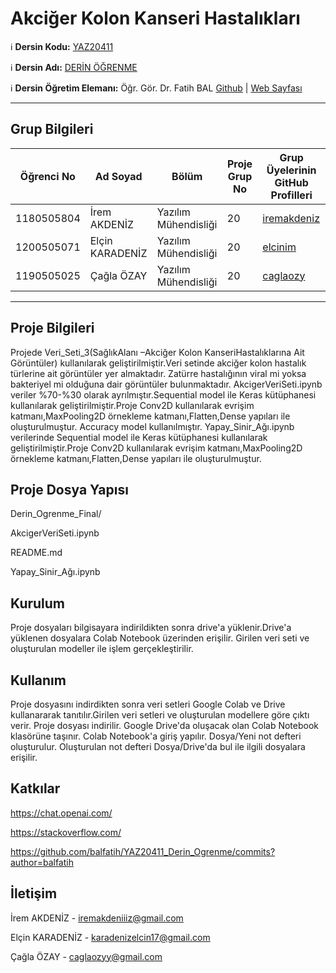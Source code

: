 # Akciğer Kolon Kanseri Hastalıkları

:information_source: **Dersin Kodu:** [YAZ20411](https://ebp.klu.edu.tr/Ders/dersDetay/YAZ20411/716026/tr)

:information_source: **Dersin Adı:** [DERİN ÖĞRENME](https://ebp.klu.edu.tr/Ders/dersDetay/YAZ20411/716026/tr)

:information_source: **Dersin Öğretim Elemanı:** Öğr. Gör. Dr. Fatih BAL [Github](https://github.com/balfatih) | [Web Sayfası](https://balfatih.github.io/)

---
## Grup Bilgileri

| Öğrenci No | Ad Soyad          | Bölüm   | Proje Grup No | Grup Üyelerinin GitHub Profilleri                  |
|------------|-------------------|---------|---------------|---------------------------------------------------|
| 1180505804     | İrem AKDENİZ  | Yazılım Mühendisliği | 20 | [iremakdeniz](https://github.com/iremakdeniz)     |
| 1200505071     | Elçin KARADENİZ | Yazılım Mühendisliği   | 20 | [elcinim](https://github.com/elcinim)           |
| 1190505025     | Çağla ÖZAY      | Yazılım Mühendisliği    | 20 | [caglaozy](https://github.com/caglaozy)     |

---

## Proje Bilgileri

Projede Veri_Seti_3(SağlıkAlanı –Akciğer Kolon KanseriHastalıklarına Ait Görüntüler) kullanılarak geliştirilmiştir.Veri setinde akciğer kolon hastalık türlerine ait görüntüler yer almaktadır.
Zatürre hastalığının viral mi yoksa bakteriyel mi olduğuna dair görüntüler bulunmaktadır. 
AkcigerVeriSeti.ipynb veriler %70-%30 olarak ayrılmıştır.Sequential model ile Keras kütüphanesi kullanılarak geliştirilmiştir.Proje Conv2D kullanılarak evrişim katmanı,MaxPooling2D örnekleme katmanı,Flatten,Dense yapıları ile oluşturulmuştur. 
Accuracy model kullanılmıştır.
Yapay_Sinir_Ağı.ipynb verilerinde Sequential model ile Keras kütüphanesi kullanılarak geliştirilmiştir.Proje Conv2D kullanılarak evrişim katmanı,MaxPooling2D örnekleme katmanı,Flatten,Dense yapıları ile oluşturulmuştur.

## Proje Dosya Yapısı

Derin_Ogrenme_Final/

AkcigerVeriSeti.ipynb

README.md

Yapay_Sinir_Ağı.ipynb

## Kurulum


Proje dosyaları bilgisayara indirildikten sonra drive'a yüklenir.Drive'a yüklenen dosyalara Colab Notebook üzerinden erişilir. Girilen veri seti ve oluşturulan modeller ile işlem gerçekleştirilir.

## Kullanım

Proje dosyasını indirdikten sonra veri setleri Google Colab ve Drive kullanararak tanıtılır.Girilen veri setleri ve oluşturulan modellere göre çıktı verir.
Proje dosyası indirilir.
Google Drive'da oluşacak olan Colab Notebook klasörüne taşınır.
Colab Notebook'a giriş yapılır.
Dosya/Yeni not defteri oluşturulur.
Oluşturulan not defteri Dosya/Drive'da bul ile ilgili dosyalara erişilir.

## Katkılar

https://chat.openai.com/

https://stackoverflow.com/

https://github.com/balfatih/YAZ20411_Derin_Ogrenme/commits?author=balfatih


## İletişim 
İrem AKDENİZ - iremakdeniiiz@gmail.com

Elçin KARADENİZ - karadenizelcin17@gmail.com

Çağla ÖZAY - caglaozyy@gmail.com
